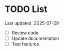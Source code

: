 # TODO List

Last updated: 2025-07-29

- [ ] Review code
- [ ] Update documentation
- [ ] Test features

<!-- Last updated: 2025-08-03 -->